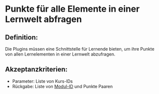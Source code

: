 # Punkte für alle Elemente in einer Lernwelt abfragen

## Definition:

Die Plugins müssen eine Schnittstelle für Lernende bieten, um ihre Punkte von allen Lernelementen in einer Lernwelt abzufragen.


## Akzeptanzkriterien:
- Parameter: Liste von Kurs-IDs
- Rückgabe: Liste von [Modul-ID](module-id-moodle-VP.md) und Punkte Paaren
